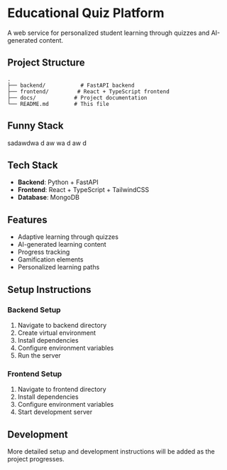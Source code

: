 # Educational Quiz Platform

A web service for personalized student learning through quizzes and AI-generated content.

## Project Structure

```
.
├── backend/           # FastAPI backend
├── frontend/         # React + TypeScript frontend
├── docs/            # Project documentation
└── README.md        # This file
```


## Funny Stack
sadawdwa
d
aw
wa
d
aw
d
## Tech Stack

- **Backend**: Python + FastAPI
- **Frontend**: React + TypeScript + TailwindCSS
- **Database**: MongoDB

## Features

- Adaptive learning through quizzes
- AI-generated learning content
- Progress tracking
- Gamification elements
- Personalized learning paths

## Setup Instructions

### Backend Setup
1. Navigate to backend directory
2. Create virtual environment
3. Install dependencies
4. Configure environment variables
5. Run the server

### Frontend Setup
1. Navigate to frontend directory
2. Install dependencies
3. Configure environment variables
4. Start development server

## Development

More detailed setup and development instructions will be added as the project progresses. 
